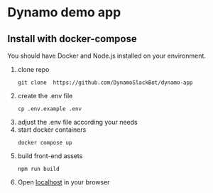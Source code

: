 # Dynamo demo app

## Install with docker-compose

You should have Docker and Node.js installed on your environment.

1) clone repo
   ```
   git clone  https://github.com/DynamoSlackBot/dynamo-app
   ```
2) create the .env file
   ```
   cp .env.example .env
   ```
3) adjust the .env file according your needs
4) start docker containers
   ```
   docker compose up
   ```
5) build front-end assets
    ```
    npm run build
    ```  
6) Open [localhost](http://localhost) in your browser
